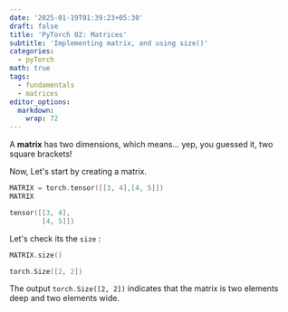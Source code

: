 ```yaml
---
date: '2025-01-19T01:39:23+05:30'
draft: false
title: 'PyTorch 02: Matrices'
subtitle: 'Implementing matrix, and using size()'
categories:
  - pyTorch
math: true
tags:
  - fundamentals
  - matrices
editor_options: 
  markdown: 
    wrap: 72
---
```

A **matrix** has two dimensions, which means... yep, you guessed it, two square brackets!

Now, Let's start by creating a matrix.

```c
MATRIX = torch.tensor([[3, 4],[4, 5]]) 
MATRIX
```
```c
tensor([[3, 4],
        [4, 5]])
```

Let's check its the `size` :

```c
MATRIX.size()
```
```c
torch.Size([2, 2])
```

The output `torch.Size([2, 2])` indicates that the matrix is two elements deep and two elements wide.
